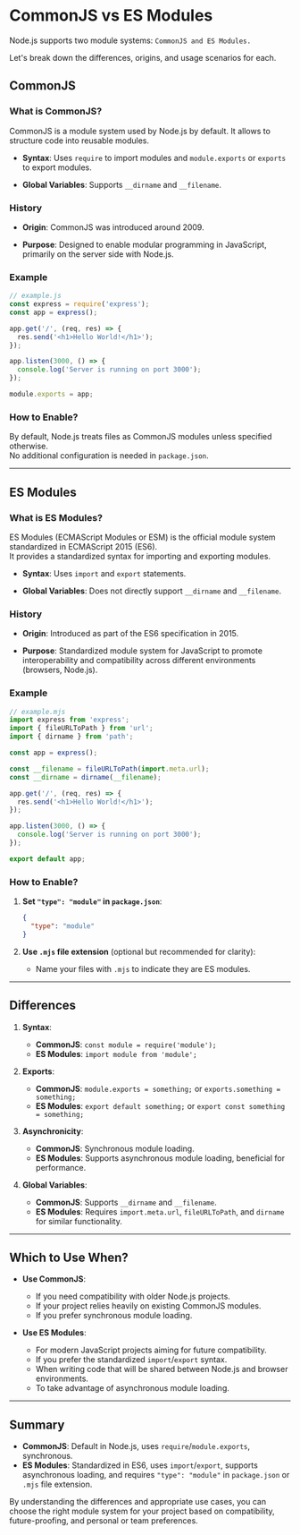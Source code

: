 # CommonJS vs ES Modules

Node.js supports two module systems: ```CommonJS and ES Modules.```

Let's break down the differences, origins, and usage scenarios for each.

## CommonJS

### What is CommonJS?

CommonJS is a module system used by Node.js by default. It allows to structure code into reusable modules.

- **Syntax**: Uses `require` to import modules and `module.exports` or `exports` to export modules.

- **Global Variables**: Supports `__dirname` and `__filename`.

### History

- **Origin**: CommonJS was introduced around 2009.

- **Purpose**: Designed to enable modular programming in JavaScript, primarily on the server side with Node.js.

### Example

```javascript
// example.js
const express = require('express');
const app = express();

app.get('/', (req, res) => {
  res.send('<h1>Hello World!</h1>');
});

app.listen(3000, () => {
  console.log('Server is running on port 3000');
});

module.exports = app;
```

### How to Enable?

By default, Node.js treats files as CommonJS modules unless specified otherwise.<br>No additional configuration is needed in `package.json`.

<hr>

## ES Modules

### What is ES Modules?

ES Modules (ECMAScript Modules or ESM) is the official module system standardized in ECMAScript 2015 (ES6).<br>It provides a standardized syntax for importing and exporting modules.

- **Syntax**: Uses `import` and `export` statements.

- **Global Variables**: Does not directly support `__dirname` and `__filename`.

### History

- **Origin**: Introduced as part of the ES6 specification in 2015.

- **Purpose**: Standardized module system for JavaScript to promote interoperability and compatibility across different environments (browsers, Node.js).

### Example

```javascript
// example.mjs
import express from 'express';
import { fileURLToPath } from 'url';
import { dirname } from 'path';

const app = express();

const __filename = fileURLToPath(import.meta.url);
const __dirname = dirname(__filename);

app.get('/', (req, res) => {
  res.send('<h1>Hello World!</h1>');
});

app.listen(3000, () => {
  console.log('Server is running on port 3000');
});

export default app;
```

### How to Enable?

1. **Set `"type": "module"` in `package.json`**:
   ```json
   {
     "type": "module"
   }
   ```

2. **Use `.mjs` file extension** (optional but recommended for clarity):
   - Name your files with `.mjs` to indicate they are ES modules.

<hr>

## Differences

1. **Syntax**:
   - **CommonJS**: `const module = require('module');`
   - **ES Modules**: `import module from 'module';`

2. **Exports**:
   - **CommonJS**: `module.exports = something;` or `exports.something = something;`
   - **ES Modules**: `export default something;` or `export const something = something;`

3. **Asynchronicity**:
   - **CommonJS**: Synchronous module loading.
   - **ES Modules**: Supports asynchronous module loading, beneficial for performance.

4. **Global Variables**:
   - **CommonJS**: Supports `__dirname` and `__filename`.
   - **ES Modules**: Requires `import.meta.url`, `fileURLToPath`, and `dirname` for similar functionality.

<hr>

## Which to Use When?

- **Use CommonJS**:
  - If you need compatibility with older Node.js projects.
  - If your project relies heavily on existing CommonJS modules.
  - If you prefer synchronous module loading.

- **Use ES Modules**:
  - For modern JavaScript projects aiming for future compatibility.
  - If you prefer the standardized `import`/`export` syntax.
  - When writing code that will be shared between Node.js and browser environments.
  - To take advantage of asynchronous module loading.

<hr>

## Summary

- **CommonJS**: Default in Node.js, uses `require`/`module.exports`, synchronous.
- **ES Modules**: Standardized in ES6, uses `import`/`export`, supports asynchronous loading, and requires `"type": "module"` in `package.json` or `.mjs` file extension.

By understanding the differences and appropriate use cases, you can choose the right module system for your project based on compatibility, future-proofing, and personal or team preferences.